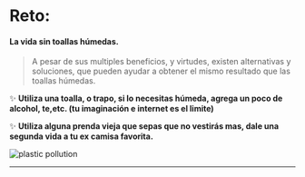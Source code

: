 [by]: <> (Eduardo avila)
[date]: <> (8 de marzo 2020)
[title]: <> (Di adios a las toallas humedas)

# Reto: 

#### La vida sin toallas húmedas.

 > A pesar de sus multiples beneficios, y virtudes, existen alternativas y soluciones, que pueden ayudar a obtener el mismo resultado que las toallas húmedas.

 :sparkles: **Utiliza una toalla, o trapo, si lo necesitas húmeda, agrega un poco de alcohol, te,etc. (tu imaginación e internet es el limite)**

 :sparkles: **Utiliza alguna prenda vieja que sepas que no vestirás mas, dale una segunda vida a tu ex camisa favorita.**

![plastic pollution](http://45.77.98.187:3007/image/icons8-towel-512.png/{{token}})


----

